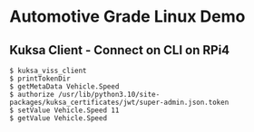 # Automotive Grade Linux Demo

## Kuksa Client - Connect on CLI on RPi4

```
$ kuksa_viss_client
$ printTokenDir
$ getMetaData Vehicle.Speed
$ authorize /usr/lib/python3.10/site-packages/kuksa_certificates/jwt/super-admin.json.token
$ setValue Vehicle.Speed 11
$ getValue Vehicle.Speed
```
